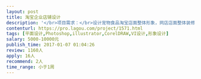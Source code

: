 ```yaml
---                
layout: post       
title: 淘宝企业店铺设计           
description: '</br>项目需求：</br>设计宠物食品淘宝店面整体形象，网店店面整体装修</br>1.一个店铺主页面</br>2.七个产品详情页</br>要求形象高端大气，欧美风格时尚，排版逻辑清晰，设计符合网络浏览习惯，信息体现清晰</br></br>人员要求：</br>1、有淘宝店铺设计经验</br>2、近期时间充裕，可以快速交付</br>'     
contenturl: https://pro.lagou.com/project/1571.html      
tags: [平面设计,Photoshop,illustrator,CorelDRAW,VI设计,形象设计]            
salary: 5000-10000元          
publish_time: 2017-01-07 01:04:26         
review: 1160人                   
apply: 16人                   
recommend: 2人                   
time_range: 小于1周              
---                 
```

